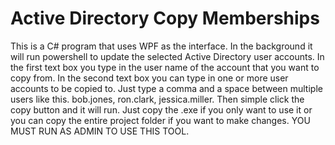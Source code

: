 # Active Directory Copy Memberships
This is a C# program that uses WPF as the interface. In the background it will run powershell to update the selected Active Directory user accounts. In the first text box you type in the user name of the account that you want to copy from. In the second text box you can type in one or more user accounts to be copied to. Just type a comma and a space between multiple users like this. bob.jones, ron.clark, jessica.miller. Then simple click the copy button and it will run. Just copy the .exe if you only want to use it or you can copy the entire project folder if you want to make changes. YOU MUST RUN AS ADMIN TO USE THIS TOOL.

